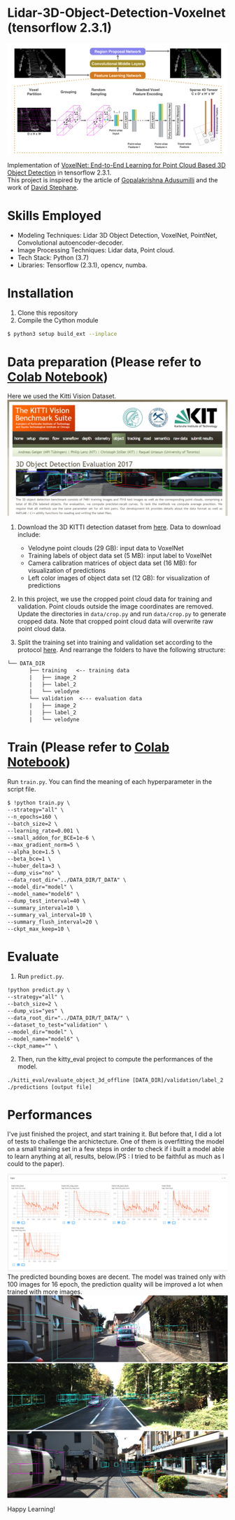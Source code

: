 # Lidar-3D-Object-Detection-Voxelnet (tensorflow 2.3.1)
![Image of Voxelnet Architecture](https://github.com/saha0073/Lidar-3D-Object-Detection-VoxelNet/blob/main/images/pre.png)

Implementation of [VoxelNet: End-to-End Learning for Point Cloud Based 3D Object Detection](https://arxiv.org/abs/1711.06396) in tensorflow 2.3.1. <br>
This project is inspired by the article of [Gopalakrishna Adusumilli](https://towardsdatascience.com/lidar-point-cloud-based-3d-object-detection-implementation-with-colab-part-1-of-2-e3999ea8fdd4) and the work of [David Stephane](https://github.com/steph1793).

# Skills Employed
* Modeling Techniques: Lidar 3D Object Detection, VoxelNet, PointNet, Convolutional autoencoder-decoder.
* Image Processing Techniques: Lidar data, Point cloud.
* Tech Stack: Python (3.7) 
* Libraries:  Tensorflow (2.3.1), opencv, numba.

# Installation
1. Clone this repository
2. Compile the Cython module
```bash
$ python3 setup build_ext --inplace
```
# Data preparation (Please refer to [Colab Notebook](https://github.com/saha0073/Lidar-3D-Object-Detection-VoxelNet/blob/main/voxelnet_data_prep.ipynb))
Here we used the Kitti Vision Dataset. 
![Image of Kitti Dataset](https://github.com/saha0073/Lidar-3D-Object-Detection-VoxelNet/blob/main/images/kitti.PNG)

1. Download the 3D KITTI detection dataset from [here](http://www.cvlibs.net/datasets/kitti/eval_object.php?obj_benchmark=3d). Data to download include:
    * Velodyne point clouds (29 GB): input data to VoxelNet
    * Training labels of object data set (5 MB): input label to VoxelNet
    * Camera calibration matrices of object data set (16 MB): for visualization of predictions
    * Left color images of object data set (12 GB): for visualization of predictions

2. In this project, we use the cropped point cloud data for training and validation. Point clouds outside the image coordinates are removed. Update the directories in `data/crop.py` and run `data/crop.py` to generate cropped data. Note that cropped point cloud data will overwrite raw point cloud data.

2. Split the training set into training and validation set according to the protocol [here](https://xiaozhichen.github.io/files/mv3d/imagesets.tar.gz). And rearrange the folders to have the following structure:
```plain
└── DATA_DIR
       ├── training   <-- training data
       |   ├── image_2
       |   ├── label_2
       |   └── velodyne
       └── validation  <--- evaluation data
       |   ├── image_2
       |   ├── label_2
       |   └── velodyne
```

# Train (Please refer to [Colab Notebook](https://github.com/saha0073/Lidar-3D-Object-Detection-VoxelNet/blob/main/voxelnet_training.ipynb)) 

Run  `train.py`. You can find the meaning of each hyperparameter in the script file.
```
$ !python train.py \
--strategy="all" \
--n_epochs=160 \
--batch_size=2 \
--learning_rate=0.001 \
--small_addon_for_BCE=1e-6 \
--max_gradient_norm=5 \
--alpha_bce=1.5 \
--beta_bce=1 \
--huber_delta=3 \
--dump_vis="no" \
--data_root_dir="../DATA_DIR/T_DATA" \
--model_dir="model" \
--model_name="model6" \
--dump_test_interval=40 \
--summary_interval=10 \
--summary_val_interval=10 \
--summary_flush_interval=20 \
--ckpt_max_keep=10 \
```

# Evaluate
1. Run `predict.py`.

```
!python predict.py \
--strategy="all" \
--batch_size=2 \
--dump_vis="yes" \
--data_root_dir="../DATA_DIR/T_DATA/" \
--dataset_to_test="validation" \
--model_dir="model" \
--model_name="model6" \
--ckpt_name="" \
```

2. Then, run the kitty_eval project to compute the performances of the model.
```
./kitti_eval/evaluate_object_3d_offline [DATA_DIR]/validation/label_2 ./predictions [output file]
```

# Performances

I've just finished the project, and start training it. But before that, I did a lot of tests to challenge the archictecture. One of them is overfitting the model on a small training set in a few steps in order to check if i built a model able to learn anything at all, results, below.(PS : I tried to be faithful as much as I could to the paper). 

![voxel_training](https://github.com/saha0073/Lidar-3D-Object-Detection-VoxelNet/blob/main/images/voxel_train.PNG)
The predicted bounding boxes are decent. The model was trained only with 100 images for 16 epoch, the prediction quality will be improved a lot when trained with more images.
![perf1](https://github.com/saha0073/Lidar-3D-Object-Detection-VoxelNet/blob/main/images/000003_front.jpg)
![perf2](https://github.com/saha0073/Lidar-3D-Object-Detection-VoxelNet/blob/main/images/000013_front.jpg)
![perf3](https://github.com/saha0073/Lidar-3D-Object-Detection-VoxelNet/blob/main/images/000100_front.jpg)


Happy Learning!

